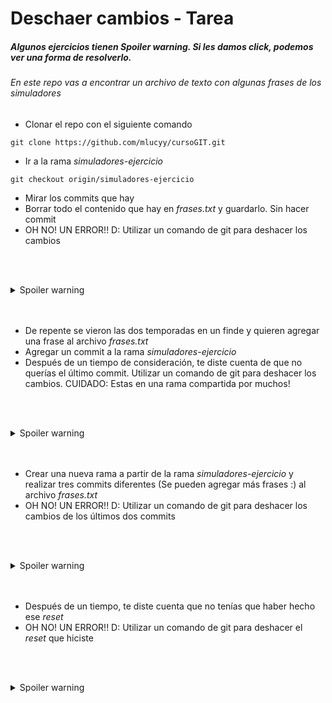 # Deschaer cambios - Tarea

##### Algunos ejercicios tienen *Spoiler warning*. Si les damos click, podemos ver una forma de resolverlo.

###### En este repo vas a encontrar un archivo de texto con algunas frases de los simuladores


- Clonar el repo con el siguiente comando
```
git clone https://github.com/mlucyy/cursoGIT.git
```
- Ir a la rama *simuladores-ejercicio*
```
git checkout origin/simuladores-ejercicio
```
- Mirar los commits que hay
- Borrar todo el contenido que hay en *frases.txt* y guardarlo. Sin hacer commit
- OH NO! UN ERROR!! D: Utilizar un comando de git para deshacer los cambios

<br/><br/>
<details>
    <summary>Spoiler warning</summary>
Como no hicimos commits, los cambios aún están en nuestro *working directory*, por lo que debemos hacer un
  
    git restore frases.txt
    
De esta forma, deshacemos los cambios y volvemos al último commit
</details>
<br/><br/>

- De repente se vieron las dos temporadas en un finde y quieren agregar una frase al archivo *frases.txt*
- Agregar un commit a la rama *simuladores-ejercicio*
- Después de un tiempo de consideración, te diste cuenta de que no querías el último commit. Utilizar un comando de git para deshacer los cambios. CUIDADO: Estas en una rama compartida por muchos!

<br/><br/>
<details>
    <summary>Spoiler warning</summary>
Como es una rama compartida e hicimos un commit, si hacemos un *reset* vamos a borrar el historial que tenemos compartido con otras personas. Lo ideal sería hacer un *revert*, por lo que crearíamos un nuevo commit revirtiendo nuestros cambios y volviendo al commit anterior
  
    git revert <commit-hash>

Recordemos que el commit hash son los caractéres alfanuméricos que aparecen cuando hacemos *git log*
    
De esta forma, deshacemos los cambios y volvemos al último commit
</details>
<br/><br/>


- Crear una nueva rama a partir de la rama *simuladores-ejercicio* y realizar tres commits diferentes (Se pueden agregar más frases :) al archivo *frases.txt*
- OH NO! UN ERROR!! D: Utilizar un comando de git para deshacer los cambios de los últimos dos commits

<br/><br/>
<details>
    <summary>Spoiler warning</summary>
Si bien hicimos commits en una rama nuestra, nunca la compartimos, por lo que está bien hacer un reset. Para eso tenemos dos opciones. Ambos borran el segundo y tercer commit que hicimos, sin embargo, con la primera mantenemos los cambios que hicimos en esos commits en nuestra área de trabajo (working directory), mientras que el segundo borra esos cambios por completo

```
git reset --soft <commit-hash>
```

```
git reset --hard <commit-hash>
```

Recordemos que el commit hash son los caractéres alfanuméricos que aparecen cuando hacemos *git log*
    
De esta forma, deshacemos los cambios y volvemos al primer commit
</details>
<br/><br/>


- Después de un tiempo, te diste cuenta que no tenías que haber hecho ese *reset*
- OH NO! UN ERROR!! D: Utilizar un comando de git para deshacer el *reset* que hiciste

<br/><br/>
<details>
    <summary>Spoiler warning</summary>
Este ejercicio es un poco más complejo, pero útil. Primer debemos hacer un reflog

```
git reflog
```
Lo que nos interesa está en las dos primeras lineas, que tendran la siguiente forma
```
HEAD@{0}: reset: moving to <commit-hash>
HEAD@{1}: commit: <commit-message>
```
Cada línea está asociada a un *hash* (El valor alfanumérico de la izquierda), nos interesa el hash de la segunda línea, ya que en ese momento hicimos el commit. Si hacemos un reset con ese commit
```
git reset --hard <commit-hash>
```

    
De esta forma, deshacemos los cambios hechos por el reset, y volvemos a tener los 3 commits
Para estar seguro, los podemos ver con 

```
git log
```
</details>
<br/><br/>